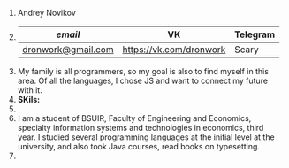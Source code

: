 1. Andrey Novikov
2. *email*|VK|Telegram
   |---|---|---|
   |dronwork@gmail.com| https://vk.com/dronwork|Scary
3. My family is all programmers, so my goal is also to find myself in this area. Of all the languages, I chose JS and want to connect my future with it.
4. **SKils:**
5. 
6. I am a student of BSUIR, Faculty of Engineering and Economics, specialty information systems and technologies in economics, third year. I studied several programming languages at the initial level at the university, and also took Java courses, read books on typesetting.
7. 
